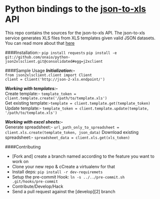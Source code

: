 Python bindings to the [json-to-xls][1] API
=====================
This repo contains the sources for the json-to-xls API. The json-to-xls 
service generates XLS files from XLS templates given valid JSON datasets.
You can read more about that [here][1]

####Installation:-
`pip install requests`
`pip install -e git://github.com/onaio/python-json2xlsclient.git@consolidated#egg=j2xclient`

####Sample Usage
***Initialization:-***  
`from json2xlsclient.client import Client`  
`client = Client('http://json-2-xls.endpoint/')`  
  
***Working with templates:-***  
Create template:- `template_token = client.template.create('/path/to/template.xls')`  
Get existing template:-`template = client.template.get(template_token)` 
Update template:- `template_token = client.template.update(template, '/path/to/template.xls')`  
  
***Working with excel sheets:-***  
Generate spreadsheet:- `url_path_only_to_spreadsheet = client.xls.create(template_token, json_data)`
Download existing spreadsheet:- `spreadsheet_data = client.xls.get(xls_token)`


####Contributing
- [Fork and] create a branch named according to the feature you want to work on  
- Clone your new repo & cCreate a virtualenv for that
- Install deps: `pip install -r dev-requiremets`
- Setup the pre-commit Hook: `ln -s ../../pre-commit.sh .git/hooks/pre-commit`
- Contribute/Develop/Hack
- Send a pull request against the [develop][2] branch


[1]: https://github.com/onaio/json-to-xls
[1]: https://github.com/onaio/python-json2xlsclient/tree/develop
